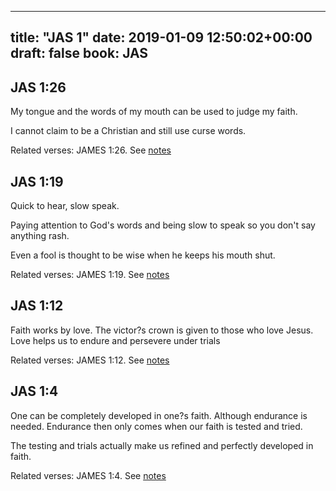 
---
title: "JAS 1"
date: 2019-01-09 12:50:02+00:00
draft: false
book: JAS
---

## JAS 1:26

My tongue and the words of my mouth can be used to judge my faith.

I cannot claim to be a Christian and still use curse words.

Related verses: JAMES 1:26. See [notes](https://my.bible.com/notes/3073436671544124068)


## JAS 1:19

Quick to hear, slow speak.

Paying attention to God's words and being slow to speak so you don't say anything rash.

Even a fool is thought to be wise when he keeps his mouth shut.

Related verses: JAMES 1:19. See [notes](https://my.bible.com/notes/3073434728406966913)


## JAS 1:12

Faith works by love. The victor?s crown is given to those who love Jesus. Love helps us to endure and persevere under trials

Related verses: JAMES 1:12. See [notes](https://my.bible.com/notes/3072111543883391161)


## JAS 1:4

One can be completely developed in one?s faith. Although endurance is needed. Endurance then only comes when our faith is tested and tried.

The testing and trials actually make us refined and perfectly developed in faith.

Related verses: JAMES 1:4. See [notes](https://my.bible.com/notes/3072049544554078755)

